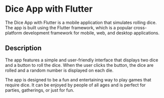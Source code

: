 # Dice App with Flutter

The Dice App with Flutter is a mobile application that simulates rolling dice. The app is built using the Flutter framework, which is a popular cross-platform development framework for mobile, web, and desktop applications.

## Description
The app features a simple and user-friendly interface that displays two dice and a button to roll the dice. When the user clicks the button, the dice are rolled and a random number is displayed on each die.

The app is designed to be a fun and entertaining way to play games that require dice. It can be enjoyed by people of all ages and is perfect for parties, gatherings, or just for fun.
